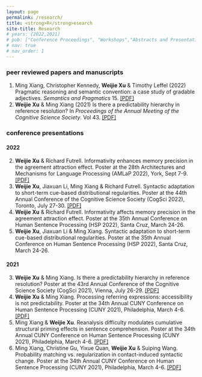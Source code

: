 ```yaml
---
layout: page
permalink: /research/
title: <strong>R</strong>esearch
site-title: Research
# years: [2022,2021]
# pub: ["Conference Proceedings", "Workshops","Abstracts and Presentations"]
# nav: true
# nav_order: 1
---
```

<!-- _pages/research.md -->
<!-- <div class="publications"> -->


<!-- * = equal contribution


{% for y in page.years %}
  <h4 class="year">{{y}}</h4>
  {% bibliography -f papers -q @*[year={{y}}]* %}
{% endfor %}
</div> -->


### peer reviewed papers and manuscripts 

1. Ming Xiang, Christopher Kennedy, **Weijie Xu** & Timothy Leffel (2022) Pragmatic reasoning and semantic convention: a case study of gradable adjectives. *Semantics and Pragmatics* 15. [[PDF]](https://doi.org/10.3765/sp.15.9)
1. **Weijie Xu** & Ming Xiang (2021) Is there a predictability hierarchy in reference resolution? In *Proceedings of the Annual Meeting of the Cognitive Science Society*. Vol 43. [[PDF]](https://escholarship.org/uc/item/4mg9786g)

### conference presentations

#### 2022
2. **Weijie Xu** & Richard Futrell. Informativity enhances memory precision in the agreement attraction effect. Poster at the 28th Architectures and Mechanisms for Language Processing (AMLaP 2022), York, Sept 7-9. [[PDF]](https://weijiexu-charlie.github.io/assets/pdf/AgreeAttr_AMLaP22.pdf)
2. **Weijie Xu**, Jiaxuan Li, Ming Xiang & Richard Futrell. Syntactic adaptation to short-term cue-based distributional regularities. Poster at the 44th Annual Conference of the Cognitive Science Society (CogSci 2022), Toronto, July 27-30. [[PDF]](https://weijiexu-charlie.github.io/assets/pdf/CueAdapt_CogSci22_final.pdf)
2. **Weijie Xu** & Richard Futrell. Informativity affects memory precision in the agreement attraction effect. Poster at the 35th Annual Conference on Human Sentence Processing (HSP 2022), Santa Cruz, March 24-26.
2. **Weijie Xu**, Jiaxuan Li & Ming Xiang. Syntactic adaptation to short-term cue-based distributional regularities. Poster at the 35th Annual Conference on Human Sentence Processing (HSP 2022), Santa Cruz, March 24-26.


#### 2021
3. **Weijie Xu** & Ming Xiang. Is there a predictability hierarchy in reference resolution? Poster at the 43rd Annual Conference of the Cognitive Science Society (CogSci 2021), Vienna, July 26-29. [[PDF]](https://escholarship.org/uc/item/4mg9786g)
3. **Weijie Xu** & Ming Xiang. Processing referring expressions: accessibility is not predictability. Poster at the 34th Annual CUNY Conference on Human Sentence Processing (CUNY 2021), Philadelphia, March 4-6. [[PDF]](https://www.cuny2021.io/wp-content/uploads/2021/02/CUNY_2021_abstract_93.pdf)
3. Ming Xiang & **Weijie Xu**. Reanalysis difficulty modulates cumulative structural priming effects in sentence comprehension. Poster at the 34th Annual CUNY Conference on Human Sentence Processing (CUNY 2021), Philadelphia, March 4-6. [[PDF]](https://www.cuny2021.io/wp-content/uploads/2021/02/CUNY_2021_abstract_95.pdf)
3. Ming Xiang, Christine Gu, Yixue Quan, **Weijie Xu** & Suiping Wang. Probability matching vs. regularization in contact-induced syntactic change. Poster at the 34th Annual CUNY Conference on Human Sentence Processing (CUNY 2021), Philadelphia, March 4-6. [[PDF]](https://www.cuny2021.io/wp-content/uploads/2021/02/CUNY_2021_abstract_179.pdf)
